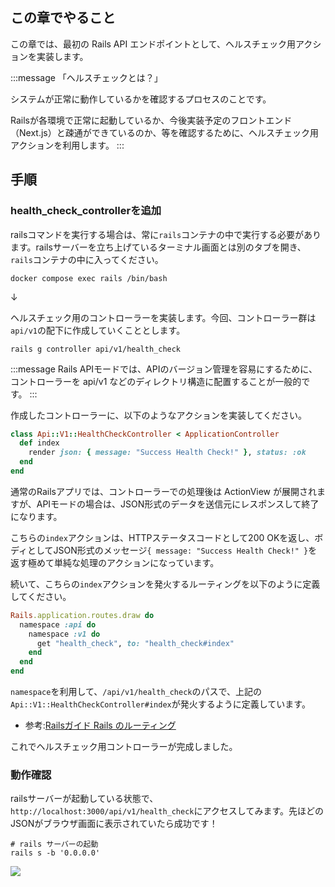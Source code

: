 ## この章でやること

この章では、最初の Rails API エンドポイントとして、ヘルスチェック用アクションを実装します。

:::message
「ヘルスチェックとは？」

システムが正常に動作しているかを確認するプロセスのことです。

Railsが各環境で正常に起動しているか、今後実装予定のフロントエンド（Next.js）と疎通ができているのか、等を確認するために、ヘルスチェック用アクションを利用します。
:::

## 手順

### health_check_controllerを追加

railsコマンドを実行する場合は、常に`rails`コンテナの中で実行する必要があります。railsサーバーを立ち上げているターミナル画面とは別のタブを開き、`rails`コンテナの中に入ってください。

```sh:.
docker compose exec rails /bin/bash
```

↓

ヘルスチェック用のコントローラーを実装します。今回、コントローラー群は`api/v1`の配下に作成していくこととします。

```sh:railsコンテナ
rails g controller api/v1/health_check
```

:::message
Rails APIモードでは、APIのバージョン管理を容易にするために、コントローラーを api/v1 などのディレクトリ構造に配置することが一般的です。
:::

作成したコントローラーに、以下のようなアクションを実装してください。

```ruby:rails/app/controllers/api/v1/health_check_controller.rb
class Api::V1::HealthCheckController < ApplicationController
  def index
    render json: { message: "Success Health Check!" }, status: :ok
  end
end
```

通常のRailsアプリでは、コントローラーでの処理後は ActionView が展開されますが、APIモードの場合は、JSON形式のデータを送信元にレスポンスして終了になります。

こちらの`index`アクションは、HTTPステータスコードとして200 OKを返し、ボディとしてJSON形式のメッセージ`{ message: "Success Health Check!" }`を返す極めて単純な処理のアクションになっています。

続いて、こちらの`index`アクションを発火するルーティングを以下のように定義してください。

```ruby:rails/config/routes.rb
Rails.application.routes.draw do
  namespace :api do
    namespace :v1 do
      get "health_check", to: "health_check#index"
    end
  end
end
```

`namespace`を利用して、`/api/v1/health_check`のパスで、上記の`Api::V1::HealthCheckController#index`が発火するように定義しています。

- 参考:[Railsガイド Rails のルーティング](https://railsguides.jp/routing.html#%E3%82%B3%E3%83%B3%E3%83%88%E3%83%AD%E3%83%BC%E3%83%A9%E3%81%AE%E5%90%8D%E5%89%8D%E7%A9%BA%E9%96%93%E3%81%A8%E3%83%AB%E3%83%BC%E3%83%86%E3%82%A3%E3%83%B3%E3%82%B0)

これでヘルスチェック用コントローラーが完成しました。

### 動作確認

railsサーバーが起動している状態で、`http://localhost:3000/api/v1/health_check`にアクセスしてみます。先ほどのJSONがブラウザ画面に表示されていたら成功です！

```sh:railsコンテナ
# rails サーバーの起動
rails s -b '0.0.0.0'
```

![](https://storage.googleapis.com/zenn-user-upload/3878c4c9fc15-20230612.png)
